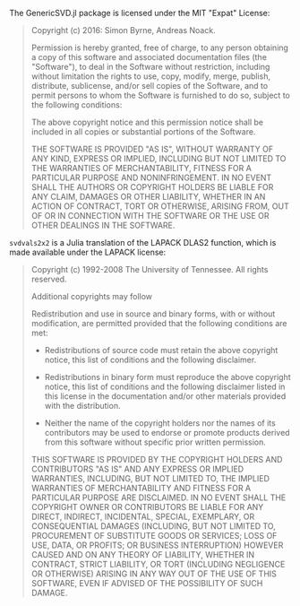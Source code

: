 The GenericSVD.jl package is licensed under the MIT "Expat" License:

> Copyright (c) 2016: Simon Byrne, Andreas Noack.
>
> Permission is hereby granted, free of charge, to any person obtaining
> a copy of this software and associated documentation files (the
> "Software"), to deal in the Software without restriction, including
> without limitation the rights to use, copy, modify, merge, publish,
> distribute, sublicense, and/or sell copies of the Software, and to
> permit persons to whom the Software is furnished to do so, subject to
> the following conditions:
>
> The above copyright notice and this permission notice shall be
> included in all copies or substantial portions of the Software.
>
> THE SOFTWARE IS PROVIDED "AS IS", WITHOUT WARRANTY OF ANY KIND,
> EXPRESS OR IMPLIED, INCLUDING BUT NOT LIMITED TO THE WARRANTIES OF
> MERCHANTABILITY, FITNESS FOR A PARTICULAR PURPOSE AND NONINFRINGEMENT.
> IN NO EVENT SHALL THE AUTHORS OR COPYRIGHT HOLDERS BE LIABLE FOR ANY
> CLAIM, DAMAGES OR OTHER LIABILITY, WHETHER IN AN ACTION OF CONTRACT,
> TORT OR OTHERWISE, ARISING FROM, OUT OF OR IN CONNECTION WITH THE
> SOFTWARE OR THE USE OR OTHER DEALINGS IN THE SOFTWARE.

`svdvals2x2` is a Julia translation of the LAPACK DLAS2 function, which is made available under the LAPACK license:

> Copyright (c) 1992-2008 The University of Tennessee.  All rights reserved.
>
> Additional copyrights may follow
>
> Redistribution and use in source and binary forms, with or without
> modification, are permitted provided that the following conditions are
> met:
>
> - Redistributions of source code must retain the above copyright
>   notice, this list of conditions and the following disclaimer.
>
> - Redistributions in binary form must reproduce the above copyright
>   notice, this list of conditions and the following disclaimer listed
>   in this license in the documentation and/or other materials
>   provided with the distribution.
>
> - Neither the name of the copyright holders nor the names of its
>   contributors may be used to endorse or promote products derived from
>   this software without specific prior written permission.
>
> THIS SOFTWARE IS PROVIDED BY THE COPYRIGHT HOLDERS AND CONTRIBUTORS
> "AS IS" AND ANY EXPRESS OR IMPLIED WARRANTIES, INCLUDING, BUT NOT
> LIMITED TO, THE IMPLIED WARRANTIES OF MERCHANTABILITY AND FITNESS FOR
> A PARTICULAR PURPOSE ARE DISCLAIMED. IN NO EVENT SHALL THE COPYRIGHT
> OWNER OR CONTRIBUTORS BE LIABLE FOR ANY DIRECT, INDIRECT, INCIDENTAL,
> SPECIAL, EXEMPLARY, OR CONSEQUENTIAL DAMAGES (INCLUDING, BUT NOT
> LIMITED TO, PROCUREMENT OF SUBSTITUTE GOODS OR SERVICES; LOSS OF USE,
> DATA, OR PROFITS; OR BUSINESS INTERRUPTION) HOWEVER CAUSED AND ON ANY
> THEORY OF LIABILITY, WHETHER IN CONTRACT, STRICT LIABILITY, OR TORT
> (INCLUDING NEGLIGENCE OR OTHERWISE) ARISING IN ANY WAY OUT OF THE USE
> OF THIS SOFTWARE, EVEN IF ADVISED OF THE POSSIBILITY OF SUCH DAMAGE.
